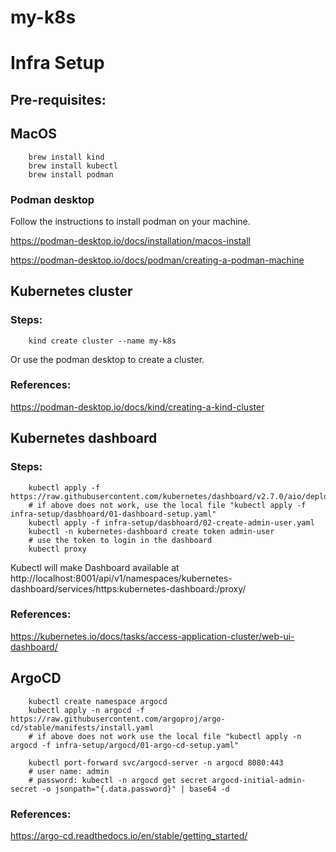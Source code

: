 # my-k8s

# Infra Setup

## Pre-requisites:

## MacOS

```
    brew install kind
    brew install kubectl
    brew install podman
```
### Podman desktop

Follow the instructions to install podman on your machine.

https://podman-desktop.io/docs/installation/macos-install

https://podman-desktop.io/docs/podman/creating-a-podman-machine

## Kubernetes cluster

### Steps:

```
    kind create cluster --name my-k8s
```

Or use the podman desktop to create a cluster.

### References:

https://podman-desktop.io/docs/kind/creating-a-kind-cluster

## Kubernetes dashboard

### Steps:

```
    kubectl apply -f https://raw.githubusercontent.com/kubernetes/dashboard/v2.7.0/aio/deploy/recommended.yaml
    # if above does not work, use the local file "kubectl apply -f infra-setup/dasbhoard/01-dashboard-setup.yaml"
    kubectl apply -f infra-setup/dasbhoard/02-create-admin-user.yaml
    kubectl -n kubernetes-dashboard create token admin-user
    # use the token to login in the dashboard
    kubectl proxy
```

Kubectl will make Dashboard available at http://localhost:8001/api/v1/namespaces/kubernetes-dashboard/services/https:kubernetes-dashboard:/proxy/

### References:

https://kubernetes.io/docs/tasks/access-application-cluster/web-ui-dashboard/

## ArgoCD

```
    kubectl create namespace argocd
    kubectl apply -n argocd -f https://raw.githubusercontent.com/argoproj/argo-cd/stable/manifests/install.yaml
    # if above does not work use the local file "kubectl apply -n argocd -f infra-setup/argocd/01-argo-cd-setup.yaml"

    kubectl port-forward svc/argocd-server -n argocd 8080:443
    # user name: admin
    # password: kubectl -n argocd get secret argocd-initial-admin-secret -o jsonpath="{.data.password}" | base64 -d
```

### References:

https://argo-cd.readthedocs.io/en/stable/getting_started/